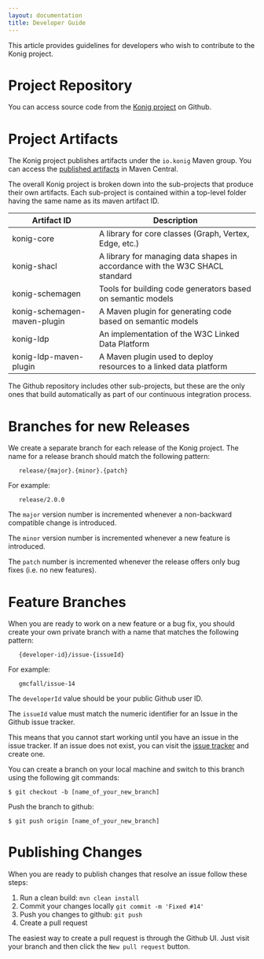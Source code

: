 ```yaml
---
layout: documentation
title: Developer Guide
---
```


This article provides guidelines for developers who wish to contribute to the
Konig project.

# Project Repository
You can access source code from the [Konig project](https://github.com/konigio/konig)
on Github.  

# Project Artifacts
The Konig project publishes artifacts under the `io.konig` Maven group.
You can access the [published artifacts](http://search.maven.org/#search%7Cga%7C1%7Cio.konig)
in Maven Central.

The overall Konig project is broken down into the sub-projects that produce their
own artifacts.  Each sub-project is contained within a top-level folder having
the same name as its maven artifact ID.  

| Artifact ID     | Description                                                |
|-----------------|------------------------------------------------------------|
| konig-core      | A library for core classes (Graph, Vertex, Edge, etc.)     |
| konig-shacl     | A library for managing data shapes in accordance with the W3C SHACL standard |
| konig-schemagen | Tools for building code generators based on semantic models |
| konig-schemagen-maven-plugin | A Maven plugin for generating code based on semantic models |
| konig-ldp       | An implementation of the W3C Linked Data Platform          |
| konig-ldp-maven-plugin | A Maven plugin used to deploy resources to a linked data platform |

The Github repository includes other sub-projects, but these are the only ones
that build automatically as part of our continuous integration process.

# Branches for new Releases

We create a separate branch for each release of the Konig project.  The name for a release branch should match the following pattern:

```
   release/{major}.{minor}.{patch}
```

For example:

```
   release/2.0.0
```

The `major` version number is incremented whenever a non-backward
compatible change is introduced.

The `minor` version number is incremented whenever a new feature is
introduced.

The `patch` number is incremented whenever the release offers only
bug fixes (i.e. no new features).

# Feature Branches
When you are ready to work on a new feature or a bug fix, you should create your
own private branch with a name that matches the following pattern:

```
   {developer-id}/issue-{issueId}
```

For example:

```
   gmcfall/issue-14
```

The `developerId` value should be your public Github user ID.

The `issueId` value must match the numeric identifier for an Issue in the
Github issue tracker.

This means that you cannot start working until you have an issue in the issue
tracker.  If an issue does not exist, you can visit the
[issue tracker](https://github.com/konigio/konig/issues) and create one.

You can create a branch on your local machine and switch to this branch
using the following git commands:

```
$ git checkout -b [name_of_your_new_branch]   
```

Push the branch to github:

```
$ git push origin [name_of_your_new_branch]
```

# Publishing Changes


When you are ready to publish changes that resolve an issue follow these steps:

1.  Run a clean build: `mvn clean install`
2.  Commit your changes locally `git commit -m 'Fixed #14'`
3.  Push you changes to github: `git push`
4.  Create a pull request

The easiest way to create a pull request is through the Github UI.  Just visit your branch and then click the `New pull request` button.
